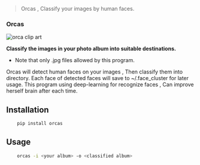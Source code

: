 > Orcas , Classify your images by human faces.

### Orcas

<img align="center" src="https://github.com/ahmdrz/orcas/blob/master/resources/orcinus_orca-robert_pitman.jpg" alt="orca clip art">

**Classify the images in your photo album into suitable destinations.**

* Note that only .jpg files allowed by this program.

Orcas will detect human faces on your images , Then classify them into <output> directory.
Each face of detected faces will save to ~/.face_cluster for later usage.
This program using deep-learning for recognize faces , Can improve herself brain after each time.

## Installation

```bash
    pip install orcas
```

## Usage

```bash
    orcas -i <your album> -o <classified album>
```

